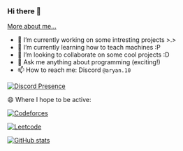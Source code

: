 ### Hi there 👋

[More about me...](https://linkedin.com/in/ultraaryan10)

- 🔭 I’m currently working on some intresting projects >.>
- 🌱 I’m currently learning how to teach machines :P
- 👯 I’m looking to collaborate on some cool projects :D
- 💬 Ask me anything about programming (exciting!) 
- 📫 How to reach me: Discord `@aryan.10`

[![Discord Presence](https://lanyard.cnrad.dev/api/273865811133857792)](https://discord.com/users/273865811133857792)

😄 Where I hope to be active:

[![Codeforces](https://codeforces-readme-stats.vercel.app/api/card?username=ultraaryan10)](https://codeforces.com/profile/ultraaryan10)

[![Leetcode](https://leetcard.jacoblin.cool/ultraaryan10)](https://leetcode.com/ultraaryan10)

[![GitHub stats](https://github-readme-stats.vercel.app/api?username=Aryan10)](https://github.com/Aryan10)


<!--
**Aryan10/Aryan10** is a ✨ _special_ ✨ repository because its `README.md` (this file) appears on your GitHub profile.

Here are some ideas to get you started:

- 🔭 I’m currently working on ...
- 🌱 I’m currently learning ...
- 👯 I’m looking to collaborate on ...
- 🤔 I’m looking for help with ...
- 💬 Ask me about ...
- 📫 How to reach me: ...
- 😄 Pronouns: ...
- ⚡ Fun fact: ...
-->
